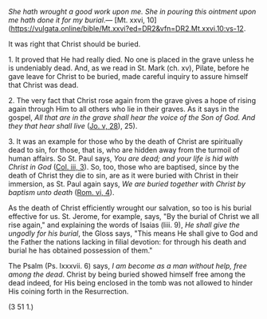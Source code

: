 
_She hath wrought a good work upon me. She in pouring this ointment upon me hath done it for my burial_.— [Mt. xxvi, 10](https://vulgata.online/bible/Mt.xxvi?ed=DR2&vfn=DR2.Mt.xxvi.10:vs-12.

It was right that Christ should be buried.

1\. It proved that He had really died. No one is placed in the grave unless he is undeniably dead. And, as we read in St. Mark (ch. xv), Pilate, before he gave leave for Christ to be buried, made careful inquiry to assure himself that Christ was dead.

2\. The very fact that Christ rose again from the grave gives a hope of rising again through Him to all others who lie in their graves. As it says in the gospel, _All that are in the grave shall hear the voice of the Son of God. And they that hear shall live_ ([Jo. v, 28](https://vulgata.online/bible/Jo.v?ed=DR2&vfn=DR2.Jo.v.28:vs)), 25).

3\. It was an example for those who by the death of Christ are spiritually dead to sin, for those, that is, who are hidden away from the turmoil of human affairs. So St. Paul says, _You are dead; and your life is hid with Christ in God_ ([Col. iii, 3](https://vulgata.online/bible/Col.iii?ed=DR2&vfn=DR2.Col.iii.3:vs)). So, too, those who are baptised, since by the death of Christ they die to sin, are as it were buried with Christ in their immersion, as St. Paul again says, _We are buried together with Christ by baptism unto death_ ([Rom. vi, 4](https://vulgata.online/bible/Rom.vi?ed=DR2&vfn=DR2.Rom.vi.4:vs)).

As the death of Christ efficiently wrought our salvation, so too is his burial effective for us. St. Jerome, for example, says, "By the burial of Christ we all rise again," and explaining the words of Isaias (liii. 9), _He shall give the ungodly for his burial_, the Gloss says, "This means He shall give to God and the Father the nations lacking in filial devotion: for through his death and burial he has obtained possession of them."

The Psalm (Ps. Ixxxvii. 6) says, _I am become as a man without help, free among the dead_. Christ by being buried showed himself free among the dead indeed, for His being enclosed in the tomb was not allowed to hinder His coining forth in the Resurrection.

(3 51 1.)


